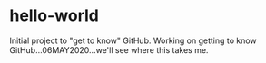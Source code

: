 # hello-world
Initial project to "get to know" GitHub. 
Working on getting to know GitHub...06MAY2020...we'll see where this takes me.
